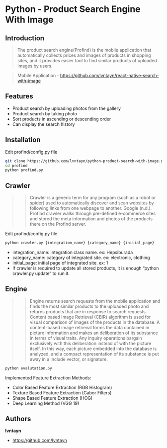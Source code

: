 # Python - Product Search Engine With Image

## Introduction
> The product search engine(Profind) is the mobile application that automatically collects prices and images of products in shopping sites, and it provides easier tool to find similar products of uploaded images by users.

> Mobile Application - https://github.com/lvntayn/react-native-search-with-image

## Features
- Product search by uploading photos from the gallery
- Product search by taking photo
- Sort products in ascending or descending order
- Can display the search history

## Installation
Edit profind/config.py file
```bash
git clone https://github.com/lvntayn/python-product-search-with-image.git profind
cd profind
python profind.py
```

## Crawler
>> Crawler is a generic term for any program (such as a robot or spider) used to automatically discover and scan websites by following links from one webpage to another. Google (n.d.). Profind crawler walks through pre-defined e-commerce sites and stored the meta information and photos of the products there on the Profind server.

Edit profind/config.py file
```bash
python crawler.py {integration_name} {category_name} {initial_page}
```
- integration_name: integration class name. ex: Hepsiburada
- category_name: category of integrated site. ex: electronic, clothing
- initial_page: initial page of integrated site. ex: 1
- If crawler is required to update all stored products, it is enough “python crawler.py update” to run it.

## Engine
>> Engine returns search requests from the mobile application and finds the most similar products to the uploaded photo and returns products that are in response to search requests. Content based Image Retrieval (CBIR) algorithm is used for visual comparison of images of the products in the database. A content-based image retrieval forms the data contained in picture information and makes an deliberation of its substance in terms of visual traits. Any inquiry operations bargain exclusively with this deliberation instead of with the picture itself. In this way, each picture embedded into the database is analyzed, and a compact representation of its substance is put away in a include vector, or signature.

```bash
python evalutation.py
```

Implemented Feature Extraction Methods: 
- Color Based Feature Extraction (RGB Histogram)
- Texture Based Feature Extraction (Gabor Filters)
- Shape Based Feature Extraction (HOG)
- Deep Learning Method (VGG 19)


## Authors
**lvntayn**
- https://github.com/lvntayn
